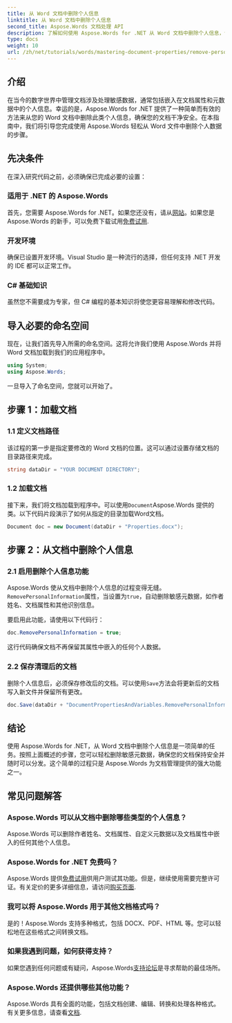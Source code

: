 ```yaml
---
title: 从 Word 文档中删除个人信息
linktitle: 从 Word 文档中删除个人信息
second_title: Aspose.Words 文档处理 API
description: 了解如何使用 Aspose.Words for .NET 从 Word 文档中删除个人信息，包括元数据和作者详细信息。
type: docs
weight: 10
url: /zh/net/tutorials/words/mastering-document-properties/remove-personal-information-word-document/
---
```

## 介绍

在当今的数字世界中管理文档涉及处理敏感数据，通常包括嵌入在文档属性和元数据中的个人信息。幸运的是，Aspose.Words for .NET 提供了一种简单而有效的方法来从您的 Word 文档中删除此类个人信息，确保您的文档干净安全。在本指南中，我们将引导您完成使用 Aspose.Words 轻松从 Word 文件中删除个人数据的步骤。

## 先决条件

在深入研究代码之前，必须确保已完成必要的设置：

### 适用于 .NET 的 Aspose.Words

首先，您需要 Aspose.Words for .NET。如果您还没有，请从[网站](https://releases.aspose.com/words/net/)。如果您是 Aspose.Words 的新手，可以免费下载试用[免费试用](https://releases.aspose.com/).

### 开发环境

确保已设置开发环境。Visual Studio 是一种流行的选择，但任何支持 .NET 开发的 IDE 都可以正常工作。

### C# 基础知识

虽然您不需要成为专家，但 C# 编程的基本知识将使您更容易理解和修改代码。

## 导入必要的命名空间

现在，让我们首先导入所需的命名空间。这将允许我们使用 Aspose.Words 并将 Word 文档加载到我们的应用程序中。

```csharp
using System;
using Aspose.Words;
```

一旦导入了命名空间，您就可以开始了。

## 步骤 1：加载文档

### 1.1 定义文档路径

该过程的第一步是指定要修改的 Word 文档的位置。这可以通过设置存储文档的目录路径来完成。

```csharp
string dataDir = "YOUR DOCUMENT DIRECTORY";
```

### 1.2 加载文档

接下来，我们将文档加载到程序中。可以使用`Document`Aspose.Words 提供的类。以下代码片段演示了如何从指定的目录加载Word文档。

```csharp
Document doc = new Document(dataDir + "Properties.docx");
```

## 步骤 2：从文档中删除个人信息

### 2.1 启用删除个人信息功能

Aspose.Words 使从文档中删除个人信息的过程变得无缝。`RemovePersonalInformation`属性，当设置为`true`，自动删除敏感元数据，如作者姓名、文档属性和其他识别信息。

要启用此功能，请使用以下代码行：

```csharp
doc.RemovePersonalInformation = true;
```

这行代码确保文档不再保留其属性中嵌入的任何个人数据。

### 2.2 保存清理后的文档

删除个人信息后，必须保存修改后的文档。可以使用`Save`方法会将更新后的文档写入新文件并保留所有更改。

```csharp
doc.Save(dataDir + "DocumentPropertiesAndVariables.RemovePersonalInformation.docx");
```

## 结论

使用 Aspose.Words for .NET，从 Word 文档中删除个人信息是一项简单的任务。按照上面概述的步骤，您可以轻松删除敏感元数据，确保您的文档保持安全并随时可以分发。这个简单的过程只是 Aspose.Words 为文档管理提供的强大功能之一。

## 常见问题解答

### Aspose.Words 可以从文档中删除哪些类型的个人信息？

Aspose.Words 可以删除作者姓名、文档属性、自定义元数据以及文档属性中嵌入的任何其他个人信息。

### Aspose.Words for .NET 免费吗？

 Aspose.Words 提供[免费试用](https://releases.aspose.com/)供用户测试其功能。但是，继续使用需要完整许可证。有关定价的更多详细信息，请访问[购买页面](https://purchase.aspose.com/buy).

### 我可以将 Aspose.Words 用于其他文档格式吗？

是的！Aspose.Words 支持多种格式，包括 DOCX、PDF、HTML 等。您可以轻松地在这些格式之间转换文档。

### 如果我遇到问题，如何获得支持？

如果您遇到任何问题或有疑问，Aspose.Words[支持论坛](https://forum.aspose.com/c/words/8)是寻求帮助的最佳场所。

### Aspose.Words 还提供哪些其他功能？

 Aspose.Words 具有全面的功能，包括文档创建、编辑、转换和处理各种格式。有关更多信息，请查看[文档](https://reference.aspose.com/words/net/).
